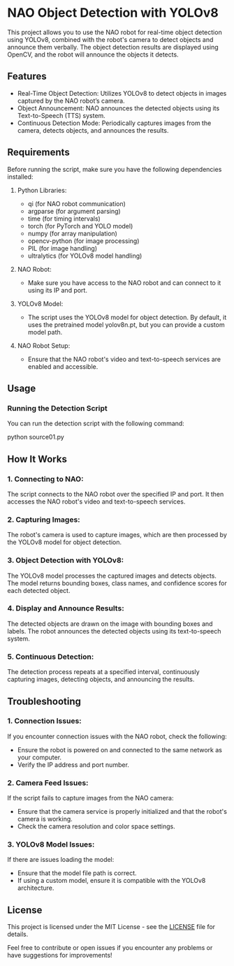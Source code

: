 # NAO Object Detection with YOLOv8

This project allows you to use the NAO robot for real-time object detection using YOLOv8, combined with the robot's camera to detect objects and announce them verbally. The object detection results are displayed using OpenCV, and the robot will announce the objects it detects.

## Features

- Real-Time Object Detection: Utilizes YOLOv8 to detect objects in images captured by the NAO robot’s camera.
- Object Announcement: NAO announces the detected objects using its Text-to-Speech (TTS) system.
- Continuous Detection Mode: Periodically captures images from the camera, detects objects, and announces the results.

## Requirements

Before running the script, make sure you have the following dependencies installed:

1. Python Libraries:
   - qi (for NAO robot communication)
   - argparse (for argument parsing)
   - time (for timing intervals)
   - torch (for PyTorch and YOLO model)
   - numpy (for array manipulation)
   - opencv-python (for image processing)
   - PIL (for image handling)
   - ultralytics (for YOLOv8 model handling)

2. NAO Robot:
   - Make sure you have access to the NAO robot and can connect to it using its IP and port.

3. YOLOv8 Model:
   - The script uses the YOLOv8 model for object detection. By default, it uses the pretrained model yolov8n.pt, but you can provide a custom model path.

4. NAO Robot Setup:
   - Ensure that the NAO robot's video and text-to-speech services are enabled and accessible.

## Usage

### Running the Detection Script

You can run the detection script with the following command:

python source01.py

## How It Works

### 1. Connecting to NAO:
   The script connects to the NAO robot over the specified IP and port. It then accesses the NAO robot's video and text-to-speech services.

### 2. Capturing Images:
   The robot's camera is used to capture images, which are then processed by the YOLOv8 model for object detection.

### 3. Object Detection with YOLOv8:
   The YOLOv8 model processes the captured images and detects objects. The model returns bounding boxes, class names, and confidence scores for each detected object.

### 4. Display and Announce Results:
   The detected objects are drawn on the image with bounding boxes and labels. The robot announces the detected objects using its text-to-speech system.

### 5. Continuous Detection:
   The detection process repeats at a specified interval, continuously capturing images, detecting objects, and announcing the results.

## Troubleshooting

### 1. Connection Issues:
   If you encounter connection issues with the NAO robot, check the following:
   - Ensure the robot is powered on and connected to the same network as your computer.
   - Verify the IP address and port number.

### 2. Camera Feed Issues:
   If the script fails to capture images from the NAO camera:
   - Ensure that the camera service is properly initialized and that the robot's camera is working.
   - Check the camera resolution and color space settings.

### 3. YOLOv8 Model Issues:
   If there are issues loading the model:
   - Ensure that the model file path is correct.
   - If using a custom model, ensure it is compatible with the YOLOv8 architecture.

## License

This project is licensed under the MIT License - see the [LICENSE](LICENSE) file for details.

Feel free to contribute or open issues if you encounter any problems or have suggestions for improvements!

